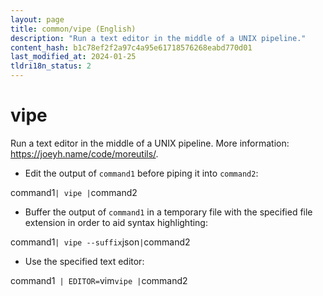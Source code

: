 ```yaml
---
layout: page
title: common/vipe (English)
description: "Run a text editor in the middle of a UNIX pipeline."
content_hash: b1c78ef2f2a97c4a95e61718576268eabd770d01
last_modified_at: 2024-01-25
tldri18n_status: 2
---
```

# vipe

Run a text editor in the middle of a UNIX pipeline.
More information: <https://joeyh.name/code/moreutils/>.

- Edit the output of `command1` before piping it into `command2`:

<span class="tldr-var badge badge-pill bg-dark-lm bg-white-dm text-white-lm text-dark-dm font-weight-bold">command1</span>` | vipe | `<span class="tldr-var badge badge-pill bg-dark-lm bg-white-dm text-white-lm text-dark-dm font-weight-bold">command2</span>

- Buffer the output of `command1` in a temporary file with the specified file extension in order to aid syntax highlighting:

<span class="tldr-var badge badge-pill bg-dark-lm bg-white-dm text-white-lm text-dark-dm font-weight-bold">command1</span>` | vipe --suffix `<span class="tldr-var badge badge-pill bg-dark-lm bg-white-dm text-white-lm text-dark-dm font-weight-bold">json</span>` | `<span class="tldr-var badge badge-pill bg-dark-lm bg-white-dm text-white-lm text-dark-dm font-weight-bold">command2</span>

- Use the specified text editor:

<span class="tldr-var badge badge-pill bg-dark-lm bg-white-dm text-white-lm text-dark-dm font-weight-bold">command1</span>` | EDITOR=`<span class="tldr-var badge badge-pill bg-dark-lm bg-white-dm text-white-lm text-dark-dm font-weight-bold">vim</span>` vipe | `<span class="tldr-var badge badge-pill bg-dark-lm bg-white-dm text-white-lm text-dark-dm font-weight-bold">command2</span>
